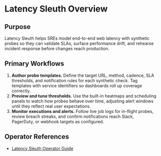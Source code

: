 # Latency Sleuth Overview

## Purpose
Latency Sleuth helps SREs model end-to-end web latency with synthetic probes so they can validate SLAs, surface performance drift, and rehearse incident response before changes reach production.

## Primary Workflows
1. **Author probe templates.** Define the target URL, method, cadence, SLA thresholds, and notification rules for each synthetic check. Tag templates with service identifiers so dashboards roll up coverage correctly.
2. **Preview and tune thresholds.** Use the built-in heatmaps and scheduling panels to watch how probes behave over time, adjusting alert windows until they reflect real user expectations.
3. **Monitor executions and alerts.** Follow live job logs for in-flight probes, review breach streaks, and confirm notifications reach Slack, PagerDuty, or webhook targets as configured.

## Operator References
- [Latency Sleuth Operator Guide](./OPERATOR.md)
